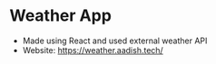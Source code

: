 # Weather App

- Made using React and used external weather API
- Website: https://weather.aadish.tech/